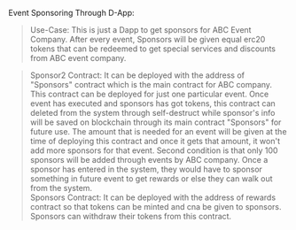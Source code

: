 Event Sponsoring Through D-App:
 >Use-Case:
 This is just a Dapp to get sponsors for ABC Event Company. After every event, Sponsors will be given equal erc20 tokens that can be redeemed to get special services and discounts from ABC event company. 

>Sponsor2 Contract: 
 It can be deployed with the address of "Sponsors" contract which is the main contract for ABC company. This contract can be deployed for just one particular event. Once event has executed and sponsors has got tokens, this contract can deleted from the system through self-destruct while sponsor's info will be saved on blockchain through its main contract "Sponsors" for future use. The amount that is needed for an event will be given at the time of deploying this contract and once it gets that amount, it won't add more sponsors for that event. Second condition is that only 100 sponsors will be added through events by ABC company. Once a sponsor has entered in the system, they would have to sponsor something in future event to get rewards or else they can walk out from the system.  
>Sponsors Contract: It can be deployed with the address of rewards contract so that tokens can be minted and cna be given to sponsors. Sponsors can withdraw their tokens from this contract.  
